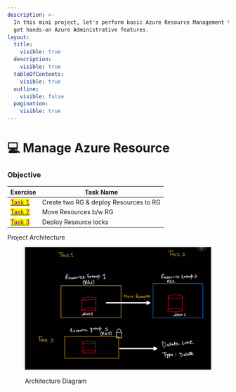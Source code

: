 ```yaml
---
description: >-
  In this mini project, let's perform basic Azure Resource Management tasks to
  get hands-on Azure Administrative features.
layout:
  title:
    visible: true
  description:
    visible: true
  tableOfContents:
    visible: true
  outline:
    visible: false
  pagination:
    visible: true
---
```


# 💻 Manage Azure Resource

### Objective&#x20;

| Exercise                                                | Task Name                              |
| ------------------------------------------------------- | -------------------------------------- |
| [<mark style="color:purple;">Task 1</mark> ](task-1.md) | Create two RG & deploy Resources to RG |
| [<mark style="color:purple;">Task 2</mark>](task-2.md)  | Move Resources b/w RG                  |
| [<mark style="color:purple;">Task 3</mark> ](task-3.md) | Deploy Resource locks                  |

Project Architecture&#x20;

<figure><img src="../.gitbook/assets/image (1) (1) (1).png" alt=""><figcaption><p>Architecture Diagram </p></figcaption></figure>
